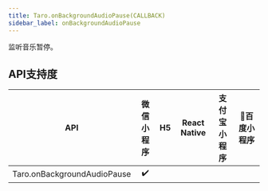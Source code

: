 ```yaml
---
title: Taro.onBackgroundAudioPause(CALLBACK)
sidebar_label: onBackgroundAudioPause
---
```



监听音乐暂停。



## API支持度


| API | 微信小程序 | H5 | React Native | 支付宝小程序 | 百度小程序 |
| :-: | :-: | :-: | :-: | :-: | :-: |
| Taro.onBackgroundAudioPause | ✔️ |  |  |
